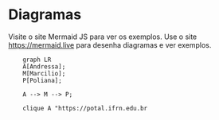 # Diagramas
Visite o site Mermaid JS para ver os exemplos.
Use o site  <https://mermaid.live> para desenha
diagramas e ver exemplos.
```mermaid
    graph LR
    A[Andressa];
    M[Marcilio];
    P[Poliana];

    A --> M --> P;

    clique A "https://potal.ifrn.edu.br
```